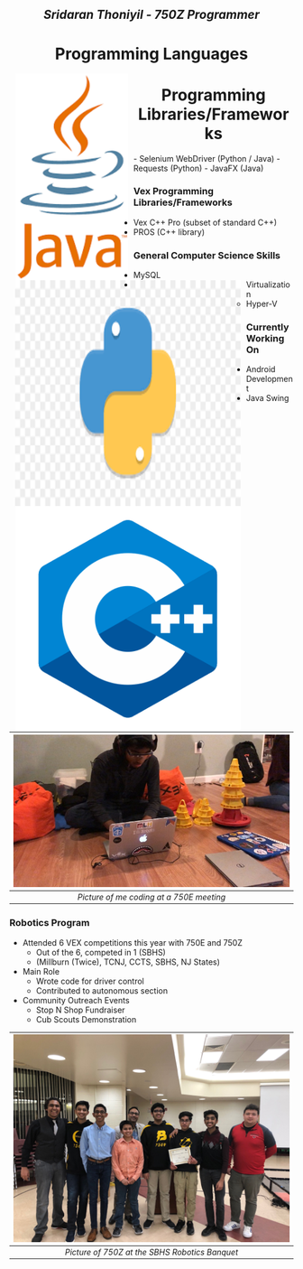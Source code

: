 <h2 align = "center"><em>Sridaran Thoniyil - 750Z Programmer</em></h2>

<h1 align = "center">Programming Languages</h1>

<p>
  <img src = "/java.png" width = "200" height = "366" align = "left" hspace = "10"/>
  <img src = "/python.png" width = "400" height = "400" align = "left" hspace = "10"/>
  <img src = "/c++.png" width = "400" height = "400" align = "left" hspace = "10"/>
</p>

<h1 align = "center">Programming Libraries/Frameworks</h1>
- Selenium WebDriver (Python / Java)
- Requests (Python)
- JavaFX (Java)

### Vex Programming Libraries/Frameworks
- Vex C++ Pro (subset of standard C++)
- PROS (C++ library)

### General Computer Science Skills
- MySQL
- Virtualization
  - Hyper-V

### Currently Working On
- Android Development
- Java Swing


| ![Image](/Me.jpg) | 
|:--:| 
| *Picture of me coding at a 750E meeting* |


### Robotics Program
- Attended 6 VEX competitions this year with 750E and 750Z
  - Out of the 6, competed in 1 (SBHS)
  - (Millburn (Twice), TCNJ, CCTS, SBHS, NJ States)
- Main Role
  - Wrote code for driver control
  - Contributed to autonomous section
- Community Outreach Events
  - Stop N Shop Fundraiser
  - Cub Scouts Demonstration


| ![Image](/Team.jpg) | 
|:--:| 
| *Picture of 750Z at the SBHS Robotics Banquet* |

